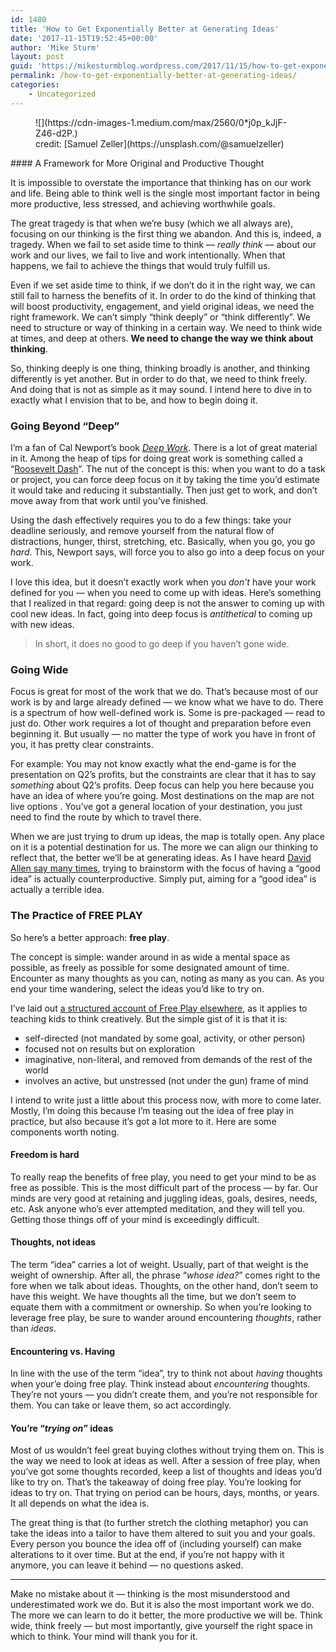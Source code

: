 ```yaml
---
id: 1480
title: 'How to Get Exponentially Better at Generating Ideas'
date: '2017-11-15T19:52:45+00:00'
author: 'Mike Sturm'
layout: post
guid: 'https://mikesturmblog.wordpress.com/2017/11/15/how-to-get-exponentially-better-at-generating-ideas/'
permalink: /how-to-get-exponentially-better-at-generating-ideas/
categories:
    - Uncategorized
---
```


<figure class="wp-caption">![](https://cdn-images-1.medium.com/max/2560/0*j0p_kJjF-Z46-d2P.)<figcaption class="wp-caption-text">credit: [Samuel Zeller](https://unsplash.com/@samuelzeller)</figcaption></figure>#### A Framework for More Original and Productive Thought

It is impossible to overstate the importance that thinking has on our work and life. Being able to think well is the single most important factor in being more productive, less stressed, and achieving worthwhile goals.

The great tragedy is that when we’re busy (which we all always are), focusing on our thinking is the first thing we abandon. And this is, indeed, a tragedy. When we fail to set aside time to think — *really think* — about our work and our lives, we fail to live and work intentionally. When that happens, we fail to achieve the things that would truly fulfill us.

Even if we set aside time to think, if we don’t do it in the right way, we can still fail to harness the benefits of it. In order to do the kind of thinking that will boost productivity, engagement, and yield original ideas, we need the right framework. We can’t simply “think deeply” or “think differently”. We need to structure or way of thinking in a certain way. We need to think wide at times, and deep at others. **We need to change the way we think about thinking**.

So, thinking deeply is one thing, thinking broadly is another, and thinking differently is yet another. But in order to do that, we need to think freely. And doing that is not as simple as it may sound. I intend here to dive in to exactly what I envision that to be, and how to begin doing it.

### Going Beyond “Deep”

I’m a fan of Cal Newport’s book [*Deep Work*](http://calnewport.com/books/deep-work/). There is a lot of great material in it. Among the heap of tips for doing great work is something called a “[Roosevelt Dash](http://www.businessinsider.com/theodore-roosevelt-productivity-trick-2016-1)”. The nut of the concept is this: when you want to do a task or project, you can force deep focus on it by taking the time you’d estimate it would take and reducing it substantially. Then just get to work, and don’t move away from that work until you’ve finished.

Using the dash effectively requires you to do a few things: take your deadline seriously, and remove yourself from the natural flow of distractions, hunger, thirst, stretching, etc. Basically, when you go, you go *hard*. This, Newport says, will force you to also go into a deep focus on your work.

I love this idea, but it doesn’t exactly work when you *don’t* have your work defined for you — when you need to come up with ideas. Here’s something that I realized in that regard: going deep is not the answer to coming up with cool new ideas. In fact, going into deep focus is *antithetical* to coming up with new ideas.

> In short, it does no good to go deep if you haven’t gone wide.

### Going Wide

Focus is great for most of the work that we do. That’s because most of our work is by and large already defined — we know what we have to do. There is a spectrum of how well-defined work is. Some is pre-packaged — read to just do. Other work requires a lot of thought and preparation before even beginning it. But usually — no matter the type of work you have in front of you, it has pretty clear constraints.

For example: You may not know exactly what the end-game is for the presentation on Q2’s profits, but the constraints are clear that it has to say *something* about Q2’s profits. Deep focus can help you here because you have an idea of where you’re going. Most destinations on the map are not live options . You’ve got a general location of your destination, you just need to find the route by which to travel there.

When we are just trying to drum up ideas, the map is totally open. Any place on it is a potential destination for us. The more we can align our thinking to reflect that, the better we’ll be at generating ideas. As I have heard [David Allen say many times](http://www.fastcompany.com/1792100/how-bad-plans-and-good-ideas-ruin-meetings), trying to brainstorm with the focus of having a “good idea” is actually counterproductive. Simply put, aiming for a “good idea” is actually a terrible idea.

### The Practice of FREE PLAY

So here’s a better approach: **free play**.

The concept is simple: wander around in as wide a mental space as possible, as freely as possible for some designated amount of time. Encounter as many thoughts as you can, noting as many as you can. As you end your time wandering, select the ideas you’d like to try on.

I’ve laid out [a structured account of Free Play elsewhere](https://medium.com/@MikeSturm/maybe-teaching-entrepreneurship-is-not-the-answer-fadc49d8ba4f), as it applies to teaching kids to think creatively. But the simple gist of it is that it is:

- self-directed (not mandated by some goal, activity, or other person)
- focused not on results but on exploration
- imaginative, non-literal, and removed from demands of the rest of the world
- involves an active, but unstressed (not under the gun) frame of mind

I intend to write just a little about this process now, with more to come later. Mostly, I’m doing this because I’m teasing out the idea of free play in practice, but also because it’s got a lot more to it. Here are some components worth noting.

#### **Freedom is hard**

To really reap the benefits of free play, you need to get your mind to be as free as possible. This is the most difficult part of the process — by far. Our minds are very good at retaining and juggling ideas, goals, desires, needs, etc. Ask anyone who’s ever attempted meditation, and they will tell you. Getting those things off of your mind is exceedingly difficult.

#### **Thoughts, not ideas**

The term “idea” carries a lot of weight. Usually, part of that weight is the weight of ownership. After all, the phrase “*whose idea?*” comes right to the fore when we talk about ideas. Thoughts, on the other hand, don’t seem to have this weight. We have thoughts all the time, but we don’t seem to equate them with a commitment or ownership. So when you’re looking to leverage free play, be sure to wander around encountering *thoughts*, rather than *ideas*.

#### **Encountering vs. Having**

In line with the use of the term “idea”, try to think not about *having* thoughts when your’e doing free play. Think instead about *encountering* thoughts. They’re not yours — you didn’t create them, and you’re not responsible for them. You can take or leave them, so act accordingly.

#### **You’re “*trying on”* ideas**

Most of us wouldn’t feel great buying clothes without trying them on. This is the way we need to look at ideas as well. After a session of free play, when you’ve got some thoughts recorded, keep a list of thoughts and ideas you’d like to try on. That’s the takeaway of doing free play. You’re looking for ideas to try on. That trying on period can be hours, days, months, or years. It all depends on what the idea is.

The great thing is that (to further stretch the clothing metaphor) you can take the ideas into a tailor to have them altered to suit you and your goals. Every person you bounce the idea off of (including yourself) can make alterations to it over time. But at the end, if you’re not happy with it anymore, you can leave it behind — no questions asked.

---

Make no mistake about it — thinking is the most misunderstood and underestimated work we do. But it is also the most important work we do. The more we can learn to do it better, the more productive we will be. Think wide, think freely — but most importantly, give yourself the right space in which to think. Your mind will thank you for it.